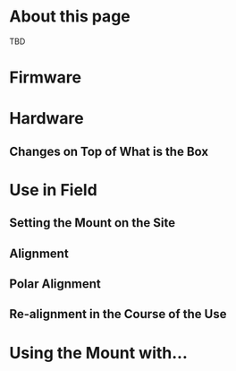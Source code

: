 # About this page

TBD

# Firmware

# Hardware

## Changes on Top of What is the Box

# Use in Field

## Setting the Mount on the Site

## Alignment

## Polar Alignment

## Re-alignment in the Course of the Use

# Using the Mount with...
